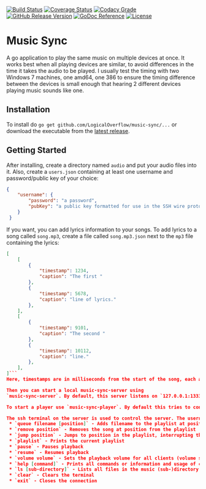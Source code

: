 [![Build Status](https://img.shields.io/travis/LogicalOverflow/music-sync/master.svg?style=flat-square)](https://travis-ci.org/LogicalOverflow/music-sync)
[![Coverage Status](https://img.shields.io/coveralls/github/LogicalOverflow/music-sync/master.svg?style=flat-square)](https://coveralls.io/github/LogicalOverflow/music-sync?branch=master)
[![Codacy Grade](https://img.shields.io/codacy/grade/8549c99721aa415788943169b621f8de/master.svg?style=flat-square)](https://www.codacy.com/app/LogicalOverflow/music-sync)
[![GitHub Release Version](https://img.shields.io/github/release/LogicalOverflow/music-sync.svg?style=flat-square)](https://github.com/LogicalOverflow/music-sync/releases/latest)
[![GoDoc Reference](https://img.shields.io/badge/godoc-reference-5272B4.svg?style=flat-square)](https://godoc.org/github.com/LogicalOverflow/music-sync)
[![License](https://img.shields.io/github/license/LogicalOverflow/music-sync.svg?style=flat-square)](https://github.com/LogicalOverflow/music-sync/blob/master/LICENSE)

# Music Sync
A go application to play the same music on multiple devices at once. It works best when all playing devices are similar, to avoid differences in the time it takes the audio to be played. I usually test the timing with two Windows 7 machines, one amd64, one 386 to ensure the timing difference between the devices is small enough that hearing 2 different devices playing music sounds like one.

## Installation
To install do `go get github.com/LogicalOverflow/music-sync/...` or download the executable from the [latest release](https://github.com/LogicalOverflow/music-sync/releases/latest).

## Getting Started
After installing, create a directory named `audio` and put your audio files into it. Also, create a `users.json` containing at least one username and password/public key of your choice:

```json
{
    "username": {
        "password": "a password",
        "pubKey": "a public key formatted for use in the SSH wire protocol (RFC 4253, section 6.6)"
    }
 }
```
If you want, you can add lyrics information to your songs. To add lyrics to a song called `song.mp3`, create a file called `song.mp3.json` next to the `mp3` file containing the lyrics:

```json
[
    [
        {
            "timestamp": 1234,
            "caption": "The first "
        },
        {
            "timestamp": 5678,
            "caption": "line of lyrics."
        },
    ],
    [
        {
            "timestamp": 9101,
            "caption": "The second "
        },
        {
            "timestamp": 10112,
            "caption": "line."
        },
    ],
]```
Here, timestamps are in milliseconds from the start of the song, each array describes a line of lyrics and each object in those arrays a word/phrase/syllable in the lyrics.

Then you can start a local music-sync-server using
`music-sync-server`. By default, this server listens on `127.0.0.1:13333` (`--address`, `--port`) for clients and provides a ssh terminal on `127.0.0.1:13334` (`--ssh-address`, `--ssh-port`) to control the server. By default, the server checks in it's working directory for a file called `id_rsa` to use as a host key (`--host-key-file`). If this file is not found a new host key is generated on every startup. For more options check `music-sync-server --help`.

To start a player use `music-sync-player`. By default this tries to connect to a server at `127.0.0.1:1333` (`--address`, `--port`). For more options check `music-sync-player --help`.

The ssh terminal on the server is used to control the server. The usernames and passwords are read from `users.json` (`--users-file`). You can manage the current playlist, pause and resume playback and set the playback volume for all clients. These commands are available:
 * `queue filename [position]` - Adds filename to the playlist at position or the end. You can use glob patterns to add multiple files.
 * `remove position` - Removes the song at position from the playlist
 * `jump position` - Jumps to position in the playlist, interrupting the current song
 * `playlist` - Prints the current playlist
 * `pause` - Pauses playback
 * `resume` - Resumes playback
 * `volume volume` - Sets the playback volume for all clients (volume should be between 0 and 1)
 * `help [command]` - Prints all commands or information and usage of command
 * `ls [sub-directory]` - Lists all files in the music (sub-)directory
 * `clear` - Clears the terminal
 * `exit` - Closes the connection
